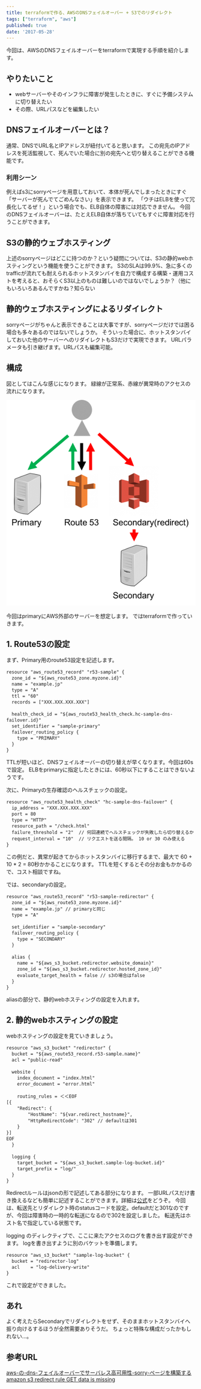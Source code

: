 ```yaml
---
title: terraformで作る、AWSのDNSフェイルオーバー + S3でのリダイレクト
tags: ["terraform", "aws"]
published: true
date: '2017-05-28'
---
```



今回は、AWSのDNSフェイルオーバーをterraformで実現する手順を紹介します。

## やりたいこと

* webサーバーやそのインフラに障害が発生したときに、すぐに予備システムに切り替えたい
* その際、URLパスなどを編集したい

## DNSフェイルオーバーとは？

通常、DNSでURL名とIPアドレスが紐付いてると思います。
この宛先のIPアドレスを死活監視して、死んでいた場合に別の宛先へと切り替えることができる機能です。

### 利用シーン

例えばs3にsorryページを用意しておいて、本体が死んでしまったときにすぐ「サーバーが死んでてごめんなさい」を表示できます。
「ウチはELBを使って冗長化してるぜ！」という場合でも、ELB自体の障害には対応できません。
今回のDNSフェイルオーバーは、たとえELB自体が落ちていてもすぐに障害対応を行うことができます。

## S3の静的ウェブホスティング

上述のsorryページはどこに持つのか？という疑問については、S3の静的webホスティングという機能を使うことができます。
S3のSLAは99.9%、急に多くのtrafficが流れても耐えられるホットスタンバイを自力で構成する構築・運用コストを考えると、おそらくS3以上のものは難しいのではないでしょうか？（他にもいろいろあるんですかね？知らない

## 静的ウェブホスティングによるリダイレクト

sorryページがちゃんと表示できることは大事ですが、sorryページだけでは困る場合も多々あるのではないでしょうか。
そういった場合に、ホットスタンバイしておいた他のサーバーへのリダイレクトもS3だけで実現できます。
URLパラメータも引き継げます。URLパスも編集可能。

## 構成

図としてはこんな感じになります。
緑線が正常系、赤線が異常時のアクセスの流れになります。

[![](../src/images/795316b92fc766b0181f6fef074f03fa-580x631.png)](../src/images/795316b92fc766b0181f6fef074f03fa.png)

今回はprimaryにAWS外部のサーバーを想定します。
ではterraformで作っていきます。

## 1\. Route53の設定

まず、Primary用のroute53設定を記述します。

```hcl
resource "aws_route53_record" "r53-sample" {
  zone_id = "${aws_route53_zone.myzone.id}"
  name = "example.jp"
  type = "A"
  ttl = "60"
  records = ["XXX.XXX.XXX.XXX"]

  health_check_id = "${aws_route53_health_check.hc-sample-dns-failover.id}"
  set_identifier = "sample-primary"
  failover_routing_policy {
    type = "PRIMARY"
  }
}
```

TTLが短いほど、DNSフェイルオーバーの切り替えが早くなります。今回は60sで設定。
ELBをprimaryに指定したときには、60秒以下にすることはできないようです。

次に、Primaryの生存確認のヘルスチェックの設定。

```hcl
resource "aws_route53_health_check" "hc-sample-dns-failover" {
  ip_address = "XXX.XXX.XXX.XXX"
  port = 80
  type = "HTTP"
  resource_path = "/check.html"
  failure_threshold = "2"  // 何回連続でヘルスチェックが失敗したら切り替えるか
  request_interval = "10"  // リクエストを送る間隔。 10 or 30 のみ使える 
}
```

この例だと、異常が起きてからホットスタンバイに移行するまで、最大で 60 + 10 * 2 = 80秒かかることになります。
TTLを短くするとその分お金もかかるので、コスト相談ですね。

では、secondaryの設定。

```hcl
resource "aws_route53_record" "r53-sample-redirector" {
  zone_id = "${aws_route53_zone.myzone.id}"
  name = "example.jp" // primaryと同じ
  type = "A"

  set_identifier = "sample-secondary"
  failover_routing_policy {
    type = "SECONDARY"
  }

  alias {
    name = "${aws_s3_bucket.redirector.website_domain}"
    zone_id = "${aws_s3_bucket.redirector.hosted_zone_id}"
    evaluate_target_health = false // s3の場合はfalse
  }
}
```

aliasの部分で、静的webホスティングの設定を入れます。

## 2\. 静的webホスティングの設定

webホスティングの設定を見ていきましょう。

```hcl
resource "aws_s3_bucket" "redirector" {
  bucket = "${aws_route53_record.r53-sample.name}"
  acl = "public-read"

  website {
    index_document = "index.html"
    error_document = "error.html"

    routing_rules = ＜＜EOF
[{
    "Redirect": {
        "HostName": "${var.redirect_hostname}",
        "HttpRedirectCode": "302" // defaultは301
    }
}]
EOF
  }

  logging {
    target_bucket = "${aws_s3_bucket.sample-log-bucket.id}"
    target_prefix = "log/"
  }
}
```

Redirectルールはjsonの形で記述してある部分になります。
一部URLパスだけ書き換えるなども簡単に記述することができます。詳細は[公式](http://docs.aws.amazon.com/ja_jp/AmazonS3/latest/user-guide/static-website-hosting.html)をどうぞ。
今回は、転送先とリダイレクト時のstatusコードを設定。defaultだと301なのですが、今回は障害時の一時的な転送になるので302を設定しました。
転送先はホスト名で指定している状態です。

logging のディレクティブで、ここに来たアクセスのログを書き出す設定ができます。
logを書き出すように別のバケットを準備します。

```hcl
resource "aws_s3_bucket" "sample-log-bucket" {
  bucket = "redirector-log"
  acl    = "log-delivery-write"
}
```

これで設定ができました。

## あれ

よく考えたらSecondaryでリダイレクトをせず、そのままホットスタンバイへ振り向けるするほうが全然需要ありそうだ。
ちょっと特殊な構成だったかもしれない…。

## 参考URL

[aws-の-dns-フェイルオーバーでサーバレス高可用性-sorry-ページを構築する](http://ceblog.mediba.jp/post/140328272267/aws-%E3%81%AE-dns-%E3%83%95%E3%82%A7%E3%82%A4%E3%83%AB%E3%82%AA%E3%83%BC%E3%83%90%E3%83%BC%E3%81%A7%E3%82%B5%E3%83%BC%E3%83%90%E3%83%AC%E3%82%B9%E9%AB%98%E5%8F%AF%E7%94%A8%E6%80%A7-sorry-%E3%83%9A%E3%83%BC%E3%82%B8%E3%82%92%E6%A7%8B%E7%AF%89%E3%81%99%E3%82%8B)
[amazon s3 redirect rule GET data is missing](http://stackoverflow.com/questions/23993675/amazon-s3-redirect-rule-get-data-is-missing)